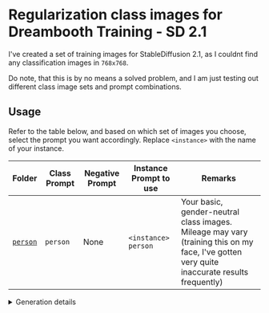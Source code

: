 # Regularization class images for Dreambooth Training - SD 2.1
I've created a set of training images for StableDiffusion 2.1, as I couldnt find any classification images in `768x768`.

Do note, that this is by no means a solved problem, and I am just testing out different class image sets and prompt combinations.
> 
## Usage
Refer to the table below, and based on which set of images you choose, select the prompt you want accordingly. Replace `<instance>` with the name of your instance.

|Folder		|Class Prompt	|Negative Prompt	|Instance Prompt to use	|Remarks	|
|------		|---			|---				|---					|---		|
|[`person`](/person/)	|`person`		|None				|`<instance> person`	|Your basic, gender-neutral class images. Mileage may vary (training this on my face, I've gotten very quite inaccurate results frequently)|

<details><summary>Generation details</summary>
<p>

## Generation details for class images

|Class		|Sampler	|Steps	|CFG Scale	|
|------		|---		|---	|---		|
|`person`	|`DDIM`		|`40`	|`7`		|

</p>
</details>